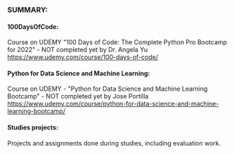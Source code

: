 ### SUMMARY:   
#### 100DaysOfCode:  
Course on UDEMY "100 Days of Code: The Complete Python Pro Bootcamp for 2022"  - NOT completed yet
by Dr. Angela Yu  
https://www.udemy.com/course/100-days-of-code/

#### Python for Data Science and Machine Learning:  
Course on UDEMY - "Python for Data Science and Machine Learning Bootcamp"  - NOT completed yet
by Jose Portilla  
https://www.udemy.com/course/python-for-data-science-and-machine-learning-bootcamp/

#### Studies projects:  
Projects and assignments done during studies, including evaluation work.

